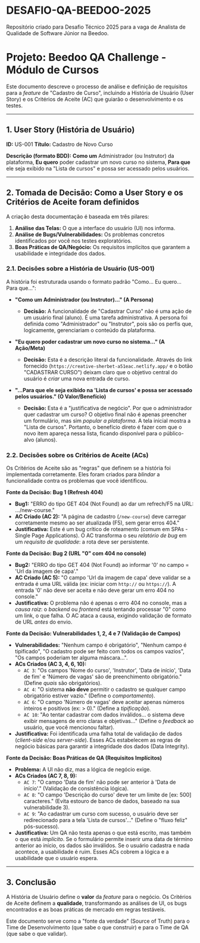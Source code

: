 # DESAFIO-QA-BEEDOO-2025
Repositório criado para Desafio Técnico 2025 para a vaga de Analista de Qualidade de Software Júnior na Beedoo.

# Projeto: Beedoo QA Challenge - Módulo de Cursos

Este documento descreve o processo de análise e definição de requisitos para a *feature* de "Cadastro de Curso", incluindo a História de Usuário (User Story) e os Critérios de Aceite (AC) que guiarão o desenvolvimento e os testes.

---

## 1. User Story (História de Usuário)

**ID:** US-001
**Título:** Cadastro de Novo Curso

**Descrição (formato BDD):**
**Como um** Administrador (ou Instrutor) da plataforma,
**Eu quero** poder cadastrar um novo curso no sistema,
**Para que** ele seja exibido na "Lista de cursos" e possa ser acessado pelos usuários.

---

## 2. Tomada de Decisão: Como a User Story e os Critérios de Aceite foram definidos

A criação desta documentação é baseada em três pilares:
1.  **Análise das Telas:** O que a interface do usuário (UI) nos informa.
2.  **Análise de Bugs/Vulnerabilidades:** Os problemas concretos identificados por você nos testes exploratórios.
3.  **Boas Práticas de QA/Negócio:** Os requisitos implícitos que garantem a usabilidade e integridade dos dados.

### 2.1. Decisões sobre a História de Usuário (US-001)

A história foi estruturada usando o formato padrão "Como... Eu quero... Para que...":

* **"Como um Administrador (ou Instrutor)..." (A Persona)**
    * **Decisão:** A funcionalidade de "Cadastrar Curso" não é uma ação de um usuário final (aluno). É uma tarefa administrativa. A persona foi definida como "Administrador" ou "Instrutor", pois são os perfis que, logicamente, gerenciariam o conteúdo da plataforma.

* **"Eu quero poder cadastrar um novo curso no sistema..." (A Ação/Meta)**
    * **Decisão:** Esta é a descrição literal da funcionalidade. Através do link fornecido (`https://creative-sherbet-a51eac.netlify.app/` e o botão "CADASTRAR CURSO") deixam claro que o objetivo central do usuário é *criar* uma nova entrada de curso.

* **"...Para que ele seja exibido na 'Lista de cursos' e possa ser acessado pelos usuários." (O Valor/Benefício)**
    * **Decisão:** Esta é a "justificativa de negócio". Por que o administrador quer cadastrar um curso? O objetivo final não é apenas preencher um formulário, mas sim *popular a plataforma*. A tela inicial mostra a "Lista de cursos". Portanto, o benefício direto é fazer com que o novo item apareça nessa lista, ficando disponível para o público-alvo (alunos).

### 2.2. Decisões sobre os Critérios de Aceite (ACs)

Os Critérios de Aceite são as "regras" que definem se a história foi implementada corretamente. Eles foram criados para *blindar* a funcionalidade contra os problemas que você identificou.

**Fonte da Decisão: Bug 1 (Refresh 404)**
* **Bug1:** "ERRO do tipo GET 404 (Not Found) ao dar um refrech/F5 na URL: .../new-course."
* **AC Criado (AC 2):** "A página de cadastro (`/new-course`) deve carregar corretamente mesmo ao ser atualizada (F5), sem gerar erros 404."
* **Justificativa:** Este é um bug crítico de roteamento (comum em SPAs - Single Page Applications). O AC transforma o seu *relatório de bug* em um *requisito de qualidade*: a rota deve ser persistente.

**Fonte da Decisão: Bug 2 (URL "0" com 404 no console)**
* **Bug2:** "ERRO do tipo GET 404 (Not Found) ao informar '0' no campo = 'Url da imagem de capa'."
* **AC Criado (AC 5):** "O campo 'Url da imagem de capa' deve validar se a entrada é uma URL válida (ex: iniciar com `http://` ou `https://`). A entrada '0' não deve ser aceita e não deve gerar um erro 404 no console."
* **Justificativa:** O problema não é apenas o erro 404 no console, mas a *causa raiz*: o *backend* ou *frontend* está tentando processar "0" como um link, o que falha. O AC ataca a causa, exigindo validação de formato de URL *antes* do envio.

**Fonte da Decisão: Vulnerabilidades 1, 2, 4 e 7 (Validação de Campos)**
* **Vulnerabilidades:** "Nenhum campo é obrigatório", "Nenhum campo é tipificado", "O cadastro pode ser feito com todos os campos vazios", "Os campos poderiam ter alguma máscara...".
* **ACs Criados (AC 3, 4, 6, 10):**
    * `AC 3`: "Os campos 'Nome do curso', 'Instrutor', 'Data de início', 'Data de fim' e 'Número de vagas' são de preenchimento obrigatório." (Define *quais* são obrigatórios).
    * `AC 4`: "O sistema **não deve** permitir o cadastro se qualquer campo obrigatório estiver vazio." (Define o *comportamento*).
    * `AC 6`: "O campo 'Número de vagas' deve aceitar apenas números inteiros e positivos (ex: > 0)." (Define a *tipificação*).
    * `AC 10`: "Ao tentar cadastrar com dados inválidos... o sistema deve exibir mensagens de erro claras e objetivas..." (Define o *feedback* ao usuário, que você mencionou faltar).
* **Justificativa:** Foi identificada uma falha total de validação de dados (*client-side* e/ou *server-side*). Esses ACs estabelecem as regras de negócio básicas para garantir a integridade dos dados (Data Integrity).

**Fonte da Decisão: Boas Práticas de QA (Requisitos Implícitos)**
* **Problema:** A UI não diz, mas a lógica de negócio exige.
* **ACs Criados (AC 7, 8, 9):**
    * `AC 7`: "O campo 'Data de fim' não pode ser anterior à 'Data de início'." (Validação de consistência lógica).
    * `AC 8`: "O campo 'Descrição do curso' deve ter um limite de [ex: 500] caracteres." (Evita estouro de banco de dados, baseado na sua vulnerabilidade 3).
    * `AC 9`: "Ao cadastrar um curso com sucesso, o usuário deve ser redirecionado para a tela 'Lista de cursos'..." (Define o "fluxo feliz" pós-sucesso).
* **Justificativa:** Um QA não testa apenas o que está escrito, mas também o que está *implícito*. Se o formulário permite inserir uma data de término anterior ao início, os dados são inválidos. Se o usuário cadastra e nada acontece, a usabilidade é ruim. Esses ACs cobrem a lógica e a usabilidade que o usuário espera.

---

## 3. Conclusão

A História de Usuário define o **valor** da *feature* para o negócio. Os Critérios de Aceite definem a **qualidade**, transformando as análises de UI, os bugs encontrados e as boas práticas de mercado em regras testáveis.

Este documento serve como a "fonte da verdade" (Source of Truth) para o Time de Desenvolvimento (que sabe o que construir) e para o Time de QA (que sabe o que validar).
